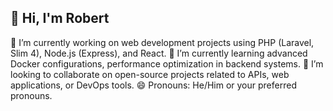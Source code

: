 ## 👋 Hi, I'm Robert

🔭 I’m currently working on web development projects using PHP (Laravel, Slim 4), Node.js (Express), and React.
🌱 I’m currently learning advanced Docker configurations, performance optimization in backend systems.
👯 I’m looking to collaborate on open-source projects related to APIs, web applications, or DevOps tools.
😄 Pronouns: He/Him or your preferred pronouns.

<!--
**roberto-torfe/roberto-torfe** is a ✨ _special_ ✨ repository because its `README.md` (this file) appears on your GitHub profile.

Here are some ideas to get you started:

- 🔭 I’m currently working on ...
- 🌱 I’m currently learning ...
- 👯 I’m looking to collaborate on ...
- 🤔 I’m looking for help with ...
- 💬 Ask me about ...
- 📫 How to reach me: ...
- 😄 Pronouns: ...
- ⚡ Fun fact: ...
-->
